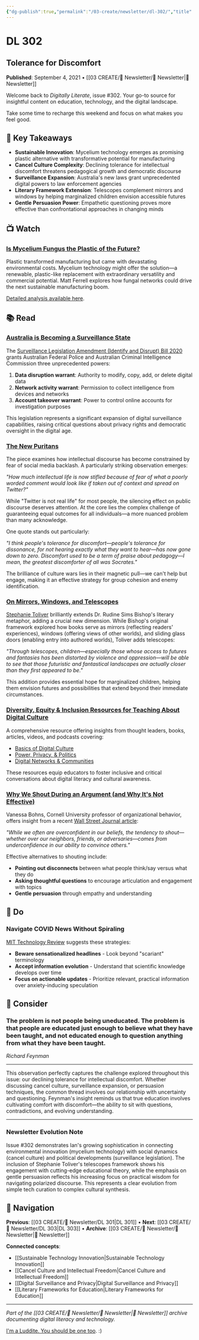 ```yaml
---
{"dg-publish":true,"permalink":"/03-create/newsletter/dl-302/","title":"Tolerance for Discomfort","tags":["mycelium-technology","cancel-culture","surveillance-state","digital-privacy","mirrors-windows-telescopes","gentle-persuasion"],"created":"2021-09-04","updated":"2025-07-31"}
---
```



# DL 302
## Tolerance for Discomfort

**Published**: September 4, 2021 • [[03 CREATE/📧 Newsletter/📧 Newsletter\|📧 Newsletter]]

Welcome back to *Digitally Literate*, issue #302. Your go-to source for insightful content on education, technology, and the digital landscape.

Take some time to recharge this weekend and focus on what makes you feel good.

## 🔖 Key Takeaways
- **Sustainable Innovation**: Mycelium technology emerges as promising plastic alternative with transformative potential for manufacturing
- **Cancel Culture Complexity**: Declining tolerance for intellectual discomfort threatens pedagogical growth and democratic discourse
- **Surveillance Expansion**: Australia's new laws grant unprecedented digital powers to law enforcement agencies
- **Literary Framework Extension**: Telescopes complement mirrors and windows by helping marginalized children envision accessible futures
- **Gentle Persuasion Power**: Empathetic questioning proves more effective than confrontational approaches in changing minds

## 📺 Watch

### [Is Mycelium Fungus the Plastic of the Future?](https://www.youtube.com/watch?v=cApVVuuqLFY)
Plastic transformed manufacturing but came with devastating environmental costs. Mycelium technology might offer the solution—a renewable, plastic-like replacement with extraordinary versatility and commercial potential. Matt Ferrell explores how fungal networks could drive the next sustainable manufacturing boom.

[Detailed analysis available here](https://undecidedmf.com/episodes/is-fungus-the-plastic-of-the-future).

## 📚 Read

### [Australia is Becoming a Surveillance State](https://ia.acs.org.au/article/2021/australia-is-becoming-a-surveillance-state.html)
The [Surveillance Legislation Amendment (Identify and Disrupt) Bill 2020](https://www.homeaffairs.gov.au/about-us/our-portfolios/national-security/lawful-access-telecommunications/surveillance-legislation-amendment-identify-and-disrupt-bill-2020) grants Australian Federal Police and Australian Criminal Intelligence Commission three unprecedented powers:

1. **Data disruption warrant**: Authority to modify, copy, add, or delete digital data
2. **Network activity warrant**: Permission to collect intelligence from devices and networks
3. **Account takeover warrant**: Power to control online accounts for investigation purposes

This legislation represents a significant expansion of digital surveillance capabilities, raising critical questions about privacy rights and democratic oversight in the digital age.

### [The New Puritans](https://www.theatlantic.com/ideas/archive/2021/08/new-puritans-shame-authoritarianism/619818/)
The piece examines how intellectual discourse has become constrained by fear of social media backlash. A particularly striking observation emerges:

*"How much intellectual life is now stifled because of fear of what a poorly worded comment would look like if taken out of context and spread on Twitter?"*

While "Twitter is not real life" for most people, the silencing effect on public discourse deserves attention. At the core lies the complex challenge of guaranteeing equal outcomes for all individuals—a more nuanced problem than many acknowledge.

One quote stands out particularly:

*"I think people's tolerance for discomfort—people's tolerance for dissonance, for not hearing exactly what they want to hear—has now gone down to zero. Discomfort used to be a term of praise about pedagogy—I mean, the greatest discomforter of all was Socrates."*

The brilliance of culture wars lies in their magnetic pull—we can't help but engage, making it an effective strategy for group cohesion and enemy identification.

### [On Mirrors, Windows, and Telescopes](https://library.ncte.org/journals/CC/issues/v31-1/31377)
[Stephanie Toliver](https://readingblackfutures.com/) brilliantly extends Dr. Rudine Sims Bishop's literary metaphor, adding a crucial new dimension. While Bishop's original framework explored how books serve as mirrors (reflecting readers' experiences), windows (offering views of other worlds), and sliding glass doors (enabling entry into authored worlds), Toliver adds telescopes:

*"Through telescopes, children—especially those whose access to futures and fantasies has been distorted by violence and oppression—will be able to see that those futuristic and fantastical landscapes are actually closer than they first appeared to be."*

This addition provides essential hope for marginalized children, helping them envision futures and possibilities that extend beyond their immediate circumstances.

### [Diversity, Equity & Inclusion Resources for Teaching About Digital Culture](https://edspace.american.edu/deicomm365/)
A comprehensive resource offering insights from thought leaders, books, articles, videos, and podcasts covering:

- [Basics of Digital Culture](https://edspace.american.edu/deicomm365/basics-of-digital-culture/)
- [Power, Privacy, & Politics](https://edspace.american.edu/deicomm365/power-privacy-politics/)
- [Digital Networks & Communities](https://edspace.american.edu/deicomm365/digital-communities/)

These resources equip educators to foster inclusive and critical conversations about digital literacy and cultural awareness.

### [Why We Shout During an Argument (and Why It's Not Effective)](https://lifehacker.com/why-we-shout-during-an-argument-and-why-its-not-effect-1847588343)
Vanessa Bohns, Cornell University professor of organizational behavior, offers insight from a recent [Wall Street Journal article](https://www.wsj.com/articles/why-do-we-shout-when-we-argue-lack-of-confidence-11629518461):

*"While we often are overconfident in our beliefs, the tendency to shout—whether over our neighbors, friends, or adversaries—comes from underconfidence in our ability to convince others."*

Effective alternatives to shouting include:
- **Pointing out disconnects** between what people think/say versus what they do
- **Asking thoughtful questions** to encourage articulation and engagement with topics
- **Gentle persuasion** through empathy and understanding

## 🔨 Do

### Navigate COVID News Without Spiraling
[MIT Technology Review](https://www.technologyreview.com/2021-08-30/1033929/how-to-navigate-covid-news-without-spiraling/) suggests these strategies:

- **Beware sensationalized headlines** - Look beyond "scariant" terminology
- **Accept information evolution** - Understand that scientific knowledge develops over time
- **Focus on actionable updates** - Prioritize relevant, practical information over anxiety-inducing speculation

## 🤔 Consider

### The problem is not people being uneducated. The problem is that people are educated just enough to believe what they have been taught, and not educated enough to question anything from what they have been taught.
*Richard Feynman*

---

This observation perfectly captures the challenge explored throughout this issue: our declining tolerance for intellectual discomfort. Whether discussing cancel culture, surveillance expansion, or persuasion techniques, the common thread involves our relationship with uncertainty and questioning. Feynman's insight reminds us that true education involves cultivating comfort with discomfort—the ability to sit with questions, contradictions, and evolving understanding.

---

### Newsletter Evolution Note
Issue #302 demonstrates Ian's growing sophistication in connecting environmental innovation (mycelium technology) with social dynamics (cancel culture) and political developments (surveillance legislation). The inclusion of Stephanie Toliver's telescopes framework shows his engagement with cutting-edge educational theory, while the emphasis on gentle persuasion reflects his increasing focus on practical wisdom for navigating polarized discourse. This represents a clear evolution from simple tech curation to complex cultural synthesis.

## 🔗 Navigation

**Previous**: [[03 CREATE/📧 Newsletter/DL 301\|DL 301]] • **Next**: [[03 CREATE/📧 Newsletter/DL 303\|DL 303]] • **Archive**: [[03 CREATE/📧 Newsletter/📧 Newsletter\|📧 Newsletter]]

**Connected concepts**:
- [[Sustainable Technology Innovation\|Sustainable Technology Innovation]]
- [[Cancel Culture and Intellectual Freedom\|Cancel Culture and Intellectual Freedom]]
- [[Digital Surveillance and Privacy\|Digital Surveillance and Privacy]]
- [[Literary Frameworks for Education\|Literary Frameworks for Education]]

---

*Part of the [[03 CREATE/📧 Newsletter/📧 Newsletter\|📧 Newsletter]] archive documenting digital literacy and technology.*

[I'm a Luddite. You should be one too](https://theconversation.com/im-a-luddite-you-should-be-one-too-163172). :)
